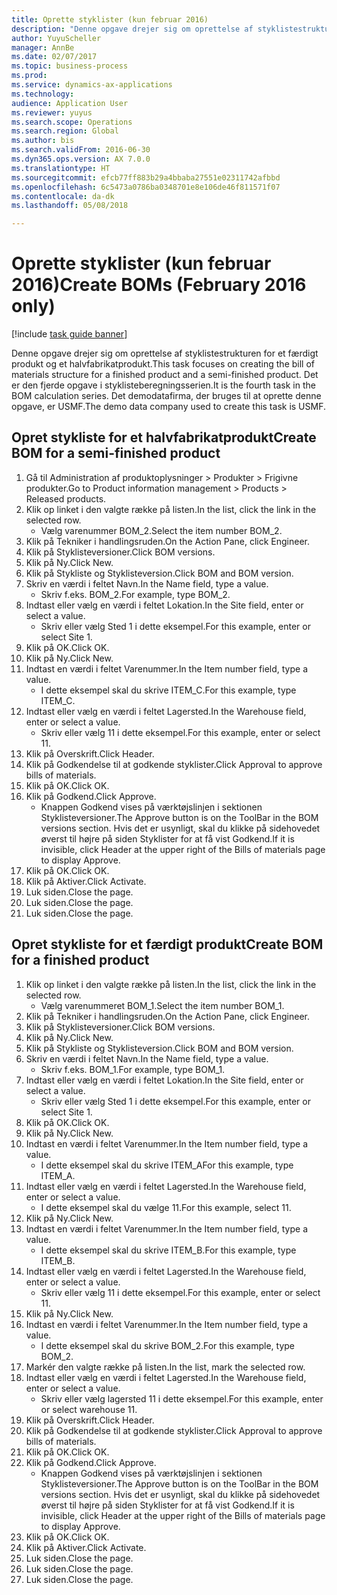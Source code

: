 ```yaml
--- 
title: Oprette styklister (kun februar 2016)
description: "Denne opgave drejer sig om oprettelse af styklistestrukturen for et færdigt produkt og et halvfabrikatprodukt."
author: YuyuScheller
manager: AnnBe
ms.date: 02/07/2017
ms.topic: business-process
ms.prod: 
ms.service: dynamics-ax-applications
ms.technology: 
audience: Application User
ms.reviewer: yuyus
ms.search.scope: Operations
ms.search.region: Global
ms.author: bis
ms.search.validFrom: 2016-06-30
ms.dyn365.ops.version: AX 7.0.0
ms.translationtype: HT
ms.sourcegitcommit: efcb77ff883b29a4bbaba27551e02311742afbbd
ms.openlocfilehash: 6c5473a0786ba0348701e8e106de46f811571f07
ms.contentlocale: da-dk
ms.lasthandoff: 05/08/2018

---
```

# <a name="create-boms-february-2016-only"></a><span data-ttu-id="73c09-103">Oprette styklister (kun februar 2016)</span><span class="sxs-lookup"><span data-stu-id="73c09-103">Create BOMs (February 2016 only)</span></span>

[!include [task guide banner](../../includes/task-guide-banner.md)]

<span data-ttu-id="73c09-104">Denne opgave drejer sig om oprettelse af styklistestrukturen for et færdigt produkt og et halvfabrikatprodukt.</span><span class="sxs-lookup"><span data-stu-id="73c09-104">This task focuses on creating the bill of materials structure for a finished product and a semi-finished product.</span></span> <span data-ttu-id="73c09-105">Det er den fjerde opgave i styklisteberegningsserien.</span><span class="sxs-lookup"><span data-stu-id="73c09-105">It is the fourth task in the BOM calculation series.</span></span> <span data-ttu-id="73c09-106">Det demodatafirma, der bruges til at oprette denne opgave, er USMF.</span><span class="sxs-lookup"><span data-stu-id="73c09-106">The demo data company used to create this task is USMF.</span></span>


## <a name="create-bom-for-a-semi-finished-product"></a><span data-ttu-id="73c09-107">Opret stykliste for et halvfabrikatprodukt</span><span class="sxs-lookup"><span data-stu-id="73c09-107">Create BOM for a semi-finished product</span></span>
1. <span data-ttu-id="73c09-108">Gå til Administration af produktoplysninger > Produkter > Frigivne produkter.</span><span class="sxs-lookup"><span data-stu-id="73c09-108">Go to Product information management > Products > Released products.</span></span>
2. <span data-ttu-id="73c09-109">Klik op linket i den valgte række på listen.</span><span class="sxs-lookup"><span data-stu-id="73c09-109">In the list, click the link in the selected row.</span></span>
    * <span data-ttu-id="73c09-110">Vælg varenummer BOM_2.</span><span class="sxs-lookup"><span data-stu-id="73c09-110">Select the item number BOM_2.</span></span>  
3. <span data-ttu-id="73c09-111">Klik på Tekniker i handlingsruden.</span><span class="sxs-lookup"><span data-stu-id="73c09-111">On the Action Pane, click Engineer.</span></span>
4. <span data-ttu-id="73c09-112">Klik på Styklisteversioner.</span><span class="sxs-lookup"><span data-stu-id="73c09-112">Click BOM versions.</span></span>
5. <span data-ttu-id="73c09-113">Klik på Ny.</span><span class="sxs-lookup"><span data-stu-id="73c09-113">Click New.</span></span>
6. <span data-ttu-id="73c09-114">Klik på Stykliste og Styklisteversion.</span><span class="sxs-lookup"><span data-stu-id="73c09-114">Click BOM and BOM version.</span></span>
7. <span data-ttu-id="73c09-115">Skriv en værdi i feltet Navn.</span><span class="sxs-lookup"><span data-stu-id="73c09-115">In the Name field, type a value.</span></span>
    * <span data-ttu-id="73c09-116">Skriv f.eks. BOM_2.</span><span class="sxs-lookup"><span data-stu-id="73c09-116">For example, type BOM_2.</span></span>  
8. <span data-ttu-id="73c09-117">Indtast eller vælg en værdi i feltet Lokation.</span><span class="sxs-lookup"><span data-stu-id="73c09-117">In the Site field, enter or select a value.</span></span>
    * <span data-ttu-id="73c09-118">Skriv eller vælg Sted 1 i dette eksempel.</span><span class="sxs-lookup"><span data-stu-id="73c09-118">For this example, enter or select Site 1.</span></span>  
9. <span data-ttu-id="73c09-119">Klik på OK.</span><span class="sxs-lookup"><span data-stu-id="73c09-119">Click OK.</span></span>
10. <span data-ttu-id="73c09-120">Klik på Ny.</span><span class="sxs-lookup"><span data-stu-id="73c09-120">Click New.</span></span>
11. <span data-ttu-id="73c09-121">Indtast en værdi i feltet Varenummer.</span><span class="sxs-lookup"><span data-stu-id="73c09-121">In the Item number field, type a value.</span></span>
    * <span data-ttu-id="73c09-122">I dette eksempel skal du skrive ITEM_C.</span><span class="sxs-lookup"><span data-stu-id="73c09-122">For this example, type ITEM_C.</span></span>  
12. <span data-ttu-id="73c09-123">Indtast eller vælg en værdi i feltet Lagersted.</span><span class="sxs-lookup"><span data-stu-id="73c09-123">In the Warehouse field, enter or select a value.</span></span>
    * <span data-ttu-id="73c09-124">Skriv eller vælg 11 i dette eksempel.</span><span class="sxs-lookup"><span data-stu-id="73c09-124">For this example, enter or select 11.</span></span>  
13. <span data-ttu-id="73c09-125">Klik på Overskrift.</span><span class="sxs-lookup"><span data-stu-id="73c09-125">Click Header.</span></span>
14. <span data-ttu-id="73c09-126">Klik på Godkendelse til at godkende styklister.</span><span class="sxs-lookup"><span data-stu-id="73c09-126">Click Approval to approve bills of materials.</span></span>
15. <span data-ttu-id="73c09-127">Klik på OK.</span><span class="sxs-lookup"><span data-stu-id="73c09-127">Click OK.</span></span>
16. <span data-ttu-id="73c09-128">Klik på Godkend.</span><span class="sxs-lookup"><span data-stu-id="73c09-128">Click Approve.</span></span>
    * <span data-ttu-id="73c09-129">Knappen Godkend vises på værktøjslinjen i sektionen Styklisteversioner.</span><span class="sxs-lookup"><span data-stu-id="73c09-129">The Approve button is on the ToolBar in the  BOM versions section.</span></span> <span data-ttu-id="73c09-130">Hvis det er usynligt, skal du klikke på sidehovedet øverst til højre på siden Styklister for at få vist Godkend.</span><span class="sxs-lookup"><span data-stu-id="73c09-130">If it is invisible, click Header at the upper right of the Bills of materials page to display Approve.</span></span>  
17. <span data-ttu-id="73c09-131">Klik på OK.</span><span class="sxs-lookup"><span data-stu-id="73c09-131">Click OK.</span></span>
18. <span data-ttu-id="73c09-132">Klik på Aktiver.</span><span class="sxs-lookup"><span data-stu-id="73c09-132">Click Activate.</span></span>
19. <span data-ttu-id="73c09-133">Luk siden.</span><span class="sxs-lookup"><span data-stu-id="73c09-133">Close the page.</span></span>
20. <span data-ttu-id="73c09-134">Luk siden.</span><span class="sxs-lookup"><span data-stu-id="73c09-134">Close the page.</span></span>
21. <span data-ttu-id="73c09-135">Luk siden.</span><span class="sxs-lookup"><span data-stu-id="73c09-135">Close the page.</span></span>

## <a name="create-bom-for-a-finished-product"></a><span data-ttu-id="73c09-136">Opret stykliste for et færdigt produkt</span><span class="sxs-lookup"><span data-stu-id="73c09-136">Create BOM for a finished product</span></span>
1. <span data-ttu-id="73c09-137">Klik op linket i den valgte række på listen.</span><span class="sxs-lookup"><span data-stu-id="73c09-137">In the list, click the link in the selected row.</span></span>
    * <span data-ttu-id="73c09-138">Vælg varenummeret BOM_1.</span><span class="sxs-lookup"><span data-stu-id="73c09-138">Select the item number BOM_1.</span></span>  
2. <span data-ttu-id="73c09-139">Klik på Tekniker i handlingsruden.</span><span class="sxs-lookup"><span data-stu-id="73c09-139">On the Action Pane, click Engineer.</span></span>
3. <span data-ttu-id="73c09-140">Klik på Styklisteversioner.</span><span class="sxs-lookup"><span data-stu-id="73c09-140">Click BOM versions.</span></span>
4. <span data-ttu-id="73c09-141">Klik på Ny.</span><span class="sxs-lookup"><span data-stu-id="73c09-141">Click New.</span></span>
5. <span data-ttu-id="73c09-142">Klik på Stykliste og Styklisteversion.</span><span class="sxs-lookup"><span data-stu-id="73c09-142">Click BOM and BOM version.</span></span>
6. <span data-ttu-id="73c09-143">Skriv en værdi i feltet Navn.</span><span class="sxs-lookup"><span data-stu-id="73c09-143">In the Name field, type a value.</span></span>
    * <span data-ttu-id="73c09-144">Skriv f.eks. BOM_1.</span><span class="sxs-lookup"><span data-stu-id="73c09-144">For example, type BOM_1.</span></span>  
7. <span data-ttu-id="73c09-145">Indtast eller vælg en værdi i feltet Lokation.</span><span class="sxs-lookup"><span data-stu-id="73c09-145">In the Site field, enter or select a value.</span></span>
    * <span data-ttu-id="73c09-146">Skriv eller vælg Sted 1 i dette eksempel.</span><span class="sxs-lookup"><span data-stu-id="73c09-146">For this example, enter or select Site 1.</span></span>  
8. <span data-ttu-id="73c09-147">Klik på OK.</span><span class="sxs-lookup"><span data-stu-id="73c09-147">Click OK.</span></span>
9. <span data-ttu-id="73c09-148">Klik på Ny.</span><span class="sxs-lookup"><span data-stu-id="73c09-148">Click New.</span></span>
10. <span data-ttu-id="73c09-149">Indtast en værdi i feltet Varenummer.</span><span class="sxs-lookup"><span data-stu-id="73c09-149">In the Item number field, type a value.</span></span>
    * <span data-ttu-id="73c09-150">I dette eksempel skal du skrive ITEM_A</span><span class="sxs-lookup"><span data-stu-id="73c09-150">For this example, type ITEM_A.</span></span>  
11. <span data-ttu-id="73c09-151">Indtast eller vælg en værdi i feltet Lagersted.</span><span class="sxs-lookup"><span data-stu-id="73c09-151">In the Warehouse field, enter or select a value.</span></span>
    * <span data-ttu-id="73c09-152">I dette eksempel skal du vælge 11.</span><span class="sxs-lookup"><span data-stu-id="73c09-152">For this example, select 11.</span></span>  
12. <span data-ttu-id="73c09-153">Klik på Ny.</span><span class="sxs-lookup"><span data-stu-id="73c09-153">Click New.</span></span>
13. <span data-ttu-id="73c09-154">Indtast en værdi i feltet Varenummer.</span><span class="sxs-lookup"><span data-stu-id="73c09-154">In the Item number field, type a value.</span></span>
    * <span data-ttu-id="73c09-155">I dette eksempel skal du skrive ITEM_B.</span><span class="sxs-lookup"><span data-stu-id="73c09-155">For this example, type ITEM_B.</span></span>  
14. <span data-ttu-id="73c09-156">Indtast eller vælg en værdi i feltet Lagersted.</span><span class="sxs-lookup"><span data-stu-id="73c09-156">In the Warehouse field, enter or select a value.</span></span>
    * <span data-ttu-id="73c09-157">Skriv eller vælg 11 i dette eksempel.</span><span class="sxs-lookup"><span data-stu-id="73c09-157">For this example, enter or select 11.</span></span>  
15. <span data-ttu-id="73c09-158">Klik på Ny.</span><span class="sxs-lookup"><span data-stu-id="73c09-158">Click New.</span></span>
16. <span data-ttu-id="73c09-159">Indtast en værdi i feltet Varenummer.</span><span class="sxs-lookup"><span data-stu-id="73c09-159">In the Item number field, type a value.</span></span>
    * <span data-ttu-id="73c09-160">I dette eksempel skal du skrive BOM_2.</span><span class="sxs-lookup"><span data-stu-id="73c09-160">For this example, type BOM_2.</span></span>  
17. <span data-ttu-id="73c09-161">Markér den valgte række på listen.</span><span class="sxs-lookup"><span data-stu-id="73c09-161">In the list, mark the selected row.</span></span>
18. <span data-ttu-id="73c09-162">Indtast eller vælg en værdi i feltet Lagersted.</span><span class="sxs-lookup"><span data-stu-id="73c09-162">In the Warehouse field, enter or select a value.</span></span>
    * <span data-ttu-id="73c09-163">Skriv eller vælg lagersted 11 i dette eksempel.</span><span class="sxs-lookup"><span data-stu-id="73c09-163">For this example, enter or select warehouse 11.</span></span>  
19. <span data-ttu-id="73c09-164">Klik på Overskrift.</span><span class="sxs-lookup"><span data-stu-id="73c09-164">Click Header.</span></span>
20. <span data-ttu-id="73c09-165">Klik på Godkendelse til at godkende styklister.</span><span class="sxs-lookup"><span data-stu-id="73c09-165">Click Approval to approve bills of materials.</span></span>
21. <span data-ttu-id="73c09-166">Klik på OK.</span><span class="sxs-lookup"><span data-stu-id="73c09-166">Click OK.</span></span>
22. <span data-ttu-id="73c09-167">Klik på Godkend.</span><span class="sxs-lookup"><span data-stu-id="73c09-167">Click Approve.</span></span>
    * <span data-ttu-id="73c09-168">Knappen Godkend vises på værktøjslinjen i sektionen Styklisteversioner.</span><span class="sxs-lookup"><span data-stu-id="73c09-168">The Approve button is on the ToolBar in the  BOM versions section.</span></span> <span data-ttu-id="73c09-169">Hvis det er usynligt, skal du klikke på sidehovedet øverst til højre på siden Styklister for at få vist Godkend.</span><span class="sxs-lookup"><span data-stu-id="73c09-169">If it is invisible, click Header at the upper right of the Bills of materials page to display Approve.</span></span>  
23. <span data-ttu-id="73c09-170">Klik på OK.</span><span class="sxs-lookup"><span data-stu-id="73c09-170">Click OK.</span></span>
24. <span data-ttu-id="73c09-171">Klik på Aktiver.</span><span class="sxs-lookup"><span data-stu-id="73c09-171">Click Activate.</span></span>
25. <span data-ttu-id="73c09-172">Luk siden.</span><span class="sxs-lookup"><span data-stu-id="73c09-172">Close the page.</span></span>
26. <span data-ttu-id="73c09-173">Luk siden.</span><span class="sxs-lookup"><span data-stu-id="73c09-173">Close the page.</span></span>
27. <span data-ttu-id="73c09-174">Luk siden.</span><span class="sxs-lookup"><span data-stu-id="73c09-174">Close the page.</span></span>


